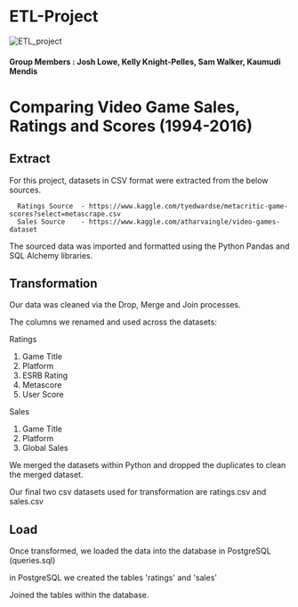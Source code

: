 # ETL-Project


![ETL_project](https://user-images.githubusercontent.com/91336624/152767198-707fb077-0288-4506-ae2b-307e1cb61e23.png)

#### Group Members : Josh Lowe, Kelly Knight-Pelles, Sam Walker, Kaumudi Mendis


# Comparing Video Game Sales, Ratings and Scores (1994-2016)

## Extract

For this project,  datasets in CSV format were extracted from the below sources. 

      Ratings Source  - https://www.kaggle.com/tyedwardse/metacritic-game-scores?select=metascrape.csv
      Sales Source    - https://www.kaggle.com/atharvaingle/video-games-dataset


The sourced data was imported and formatted using the Python Pandas and SQL Alchemy libraries.


## Transformation

Our data was cleaned via the Drop, Merge and Join processes.

The columns we renamed and used across the datasets:

Ratings
1. Game Title
2. Platform
3. ESRB Rating
4. Metascore
5. User Score

Sales
1. Game Title
2. Platform
3. Global Sales

We merged the datasets within Python and dropped the duplicates to clean the merged dataset.

Our final two csv datasets used for transformation are ratings.csv and sales.csv


## Load

Once transformed, we loaded the data into the database in PostgreSQL (queries.sql)

in PostgreSQL we created the tables 'ratings' and 'sales'

Joined the tables within the database.


